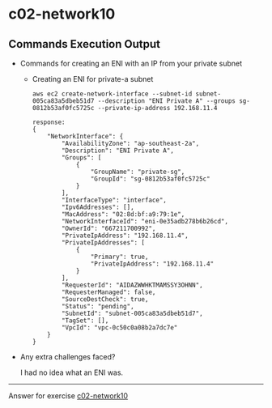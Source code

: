 # c02-network10

## Commands Execution Output

- Commands for creating an ENI with an IP from your private subnet

  - Creating an ENI for private-a subnet

    ```
    aws ec2 create-network-interface --subnet-id subnet-005ca83a5dbeb51d7 --description "ENI Private A" --groups sg-0812b53af0fc5725c --private-ip-address 192.168.11.4

    response:
    {
        "NetworkInterface": {
            "AvailabilityZone": "ap-southeast-2a",
            "Description": "ENI Private A",
            "Groups": [
                {
                    "GroupName": "private-sg",
                    "GroupId": "sg-0812b53af0fc5725c"
                }
            ],
            "InterfaceType": "interface",
            "Ipv6Addresses": [],
            "MacAddress": "02:8d:bf:a9:79:1e",
            "NetworkInterfaceId": "eni-0e35adb278b6b26cd",
            "OwnerId": "667211700992",
            "PrivateIpAddress": "192.168.11.4",
            "PrivateIpAddresses": [
                {
                    "Primary": true,
                    "PrivateIpAddress": "192.168.11.4"
                }
            ],
            "RequesterId": "AIDAZWWHKTMAMSSY3OHNN",
            "RequesterManaged": false,
            "SourceDestCheck": true,
            "Status": "pending",
            "SubnetId": "subnet-005ca83a5dbeb51d7",
            "TagSet": [],
            "VpcId": "vpc-0c50c0a08b2a7dc7e"
        }
    }
    ```

- Any extra challenges faced?

  I had no idea what an ENI was.

---

Answer for exercise [c02-network10](https://github.com/devopsacademyau/academy/blob/893381c6f0b69434d9e8597d3d4b1c17f9bc1371/classes/02class/exercises/c02-network10/README.md)
